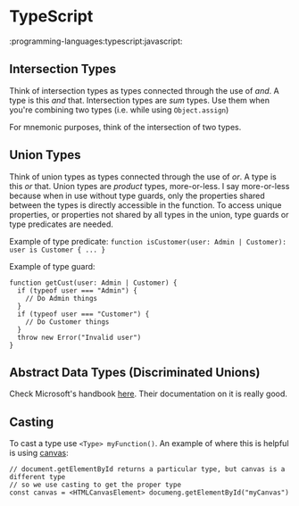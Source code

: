 # TypeScript
:programming-languages:typescript:javascript:


## Intersection Types
Think of intersection types as types connected through the use of *and*.
A type is this *and* that.
Intersection types are *sum* types.
Use them when you're combining two types (i.e. while using `Object.assign`)

For mnemonic purposes, think of the intersection of two types.


## Union Types
Think of union types as types connected through the use of *or*.
A type is this *or* that.
Union types are *product* types, more-or-less.
I say more-or-less because when in use without type guards, only the properties shared between the types is directly accessible in the function.
To access unique properties, or properties not shared by all types in the union, type guards or type predicates are needed.

Example of type predicate:
`function isCustomer(user: Admin | Customer): user is Customer { ... }`

Example of type guard:
```
function getCust(user: Admin | Customer) {
  if (typeof user === "Admin") {
    // Do Admin things
  }
  if (typeof user === "Customer") {
    // Do Customer things
  }
  throw new Error("Invalid user")
}
```


## Abstract Data Types (Discriminated Unions)
Check Microsoft's handbook [here](https://www.typescriptlang.org/docs/handbook/advanced-types.html#discriminated-unions).
Their documentation on it is really good.


## Casting
To cast a type use `<Type> myFunction()`.
An example of where this is helpful is using [canvas](./canvas.md):
```
// document.getElementById returns a particular type, but canvas is a different type
// so we use casting to get the proper type
const canvas = <HTMLCanvasElement> documeng.getElementById("myCanvas")
```
